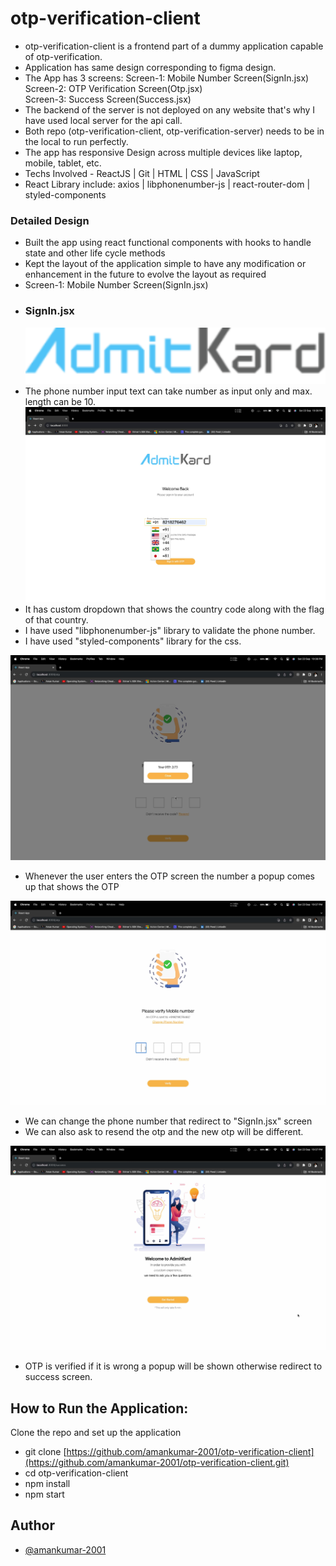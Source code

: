 # otp-verification-client

- otp-verification-client is a frontend part of a dummy application capable of otp-verification.
- Application has same design corresponding to figma design.
- The App has 3 screens:
  Screen-1: Mobile Number Screen(SignIn.jsx)  
  Screen-2: OTP Verification Screen(Otp.jsx)  
  Screen-3: Success Screen(Success.jsx)  
- The backend of the server is not deployed on any website that's why I have used local server for the api call.
- Both repo (otp-verification-client, otp-verification-server) needs to be in the local to run perfectly.
- The app has responsive Design across multiple devices like laptop, mobile, tablet, etc.
- Techs Involved - ReactJS | Git | HTML | CSS | JavaScript
- React Library include: axios | libphonenumber-js | react-router-dom | styled-components

### Detailed Design

- Built the app using react functional components with hooks to handle state and other life cycle methods
- Kept the layout of the application simple to have any modification or enhancement in the future to evolve the layout as required
- Screen-1: Mobile Number Screen(SignIn.jsx)
- ### SignIn.jsx
  ![alt text](./src/images/AKlogo.svg)
- The phone number input text can take number as input only and max. length can be 10.
  ![alt text](./Screenshots/Screenshot2.jpg)
- It has custom dropdown that shows the country code along with the flag of that country.
- I have used "libphonenumber-js" library to validate the phone number.
- I have used "styled-components" library for the css.

![alt text](./Screenshots/Screenshot3.jpg)

- Whenever the user enters the OTP screen the number a popup comes up that shows the OTP

![alt text](./Screenshots/Screenshot4.jpg)

- We can change the phone number that redirect to "SignIn.jsx" screen
- We can also ask to resend the otp and the new otp will be different.

![alt text](./Screenshots/Screenshot5.jpg)

- OTP is verified if it is wrong a popup will be shown otherwise redirect to success screen.

## How to Run the Application:

Clone the repo and set up the application

- git clone [https://github.com/amankumar-2001/otp-verification-client](https://github.com/amankumar-2001/otp-verification-client.git)
- cd otp-verification-client
- npm install
- npm start

## Author

- [@amankumar-2001](https://www.github.com/amankumar-2001)
